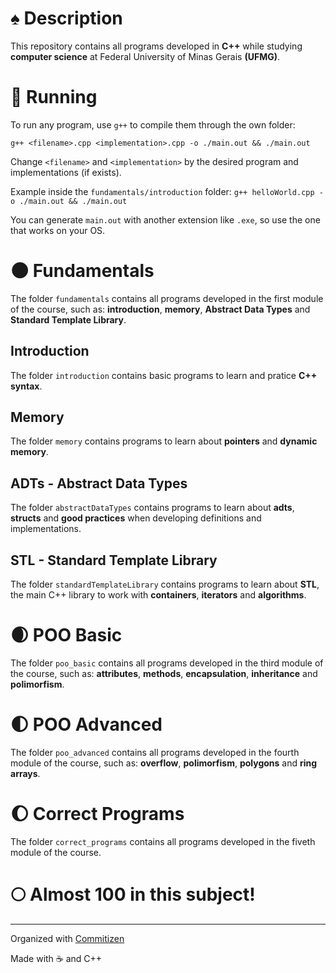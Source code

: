 # :spades: Description

This repository contains all programs developed in **C++** while studying **computer science** at Federal University of Minas Gerais **(UFMG)**.

# :rocket: Running

To run any program, use `g++` to compile them through the own folder:

`g++ <filename>.cpp <implementation>.cpp -o ./main.out && ./main.out`

Change `<filename>` and `<implementation>` by the desired program and implementations (if exists).

Example inside the `fundamentals/introduction` folder: `g++ helloWorld.cpp -o ./main.out && ./main.out`

You can generate `main.out` with another extension like `.exe`, so use the one that works on your OS.

# :new_moon: Fundamentals

The folder `fundamentals` contains all programs developed in the first module of the course, such as: **introduction**, **memory**, **Abstract Data Types** and **Standard Template Library**.

## Introduction

The folder `introduction` contains basic programs to learn and pratice **C++ syntax**.

## Memory

The folder `memory` contains programs to learn about **pointers** and **dynamic memory**.

## ADTs - Abstract Data Types

The folder `abstractDataTypes` contains programs to learn about **adts**, **structs** and **good practices** when developing definitions and implementations.

## STL - Standard Template Library

The folder `standardTemplateLibrary` contains programs to learn about **STL**, the main C++ library to work with **containers**, **iterators** and **algorithms**.

# :waxing_crescent_moon: POO Basic

The folder `poo_basic` contains all programs developed in the third module of the course, such as: **attributes**, **methods**, **encapsulation**, **inheritance** and **polimorfism**.

# :first_quarter_moon: POO Advanced

The folder `poo_advanced` contains all programs developed in the fourth module of the course, such as: **overflow**, **polimorfism**, **polygons** and **ring arrays**.

# :waxing_gibbous_moon: Correct Programs

The folder `correct_programs` contains all programs developed in the fiveth module of the course.

# :full_moon: Almost 100 in this subject!

<hr />

Organized with [Commitizen](https://github.com/commitizen/cz-cli)

Made with :coffee: and C++

